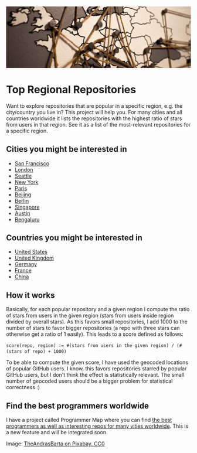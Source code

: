 ![A map of Europe](.github/world.jpg)

# Top Regional Repositories

Want to explore repositories that are popular in a specific region, e.g. the city/country you live in? This project will help you. For many cities and all countries worldwide it lists the repositories with the highest ratio of stars from users in that region. See it as a list of the most-relevant repositories for a specific region.

## Cities you might be interested in

- [San Francisco](cities/united-states-san-francisco.md)
- [London](cities/united-kingdom-london.md)
- [Seattle](cities/united-states-seattle.md)
- [New York](cities/united-states-new-york.md)
- [Paris](cities/france-paris.md)
- [Beijing](cities/china-beijing.md)
- [Berlin](cities/germany-berlin.md)
- [Singapore](cities/singapore-singapore.md)
- [Austin](cities/united-states-austin.md)
- [Bengaluru](cities/india-bengaluru.md)

## Countries you might be interested in

- [United States](countries/united-states.md)
- [United Kingdom](countries/united-kingdom.md)
- [Germany](countries/germany.md)
- [France](countries/france.md)
- [China](countries/china.md)

## How it works

Basically, for each popular repository and a given region I compute the ratio of stars from users in the given region (stars from users inside region divided by overall stars). As this favors small repositories, I add 1000 to the number of stars to favor bigger repositories (a repo with three stars can otherwise get a ratio of 1 easily). This leads to a score defined as follows:

```
score(repo, region) := #(stars from users in the given region) / (#(stars of repo) + 1000)
```

To be able to compute the given score, I have used the geocoded locations of popular GitHub users. I know, this favors repositories starred by popular GitHub users, but I don't think the effect is statistically relevant. The small number of geocoded users should be a bigger problem for statistical correctness :)

## Find the best programmers worldwide

I have a project called Programmer Map where you can find [the best programmers as well as interesting repos for many vities worldwide](http://programmermap.com). This is a new feature and will be integrated soon.

Image: [TheAndrasBarta on Pixabay. CC0](https://pixabay.com/en/users/TheAndrasBarta-2004841/)
